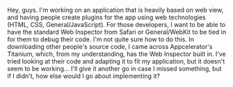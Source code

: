 Hey, guys. I'm working on an application that is heavily based on web view, and having people create plugins for the app using web technologies (HTML, CSS, General/JavaScript). For those developers, I want to be able to have the standard Web Inspector from Safari or General/WebKit to be tied in for them to debug their code. I'm not quite sure how to do this. In downloading other people's source code, I came across Appcelerator's Titanium, which, from my understanding, has the Web Inspector built in. I've tried looking at their code and adapting it to fit my application, but it doesn't seem to be working... I'll give it another go in case I missed something, but if I didn't, how else would I go about implementing it?